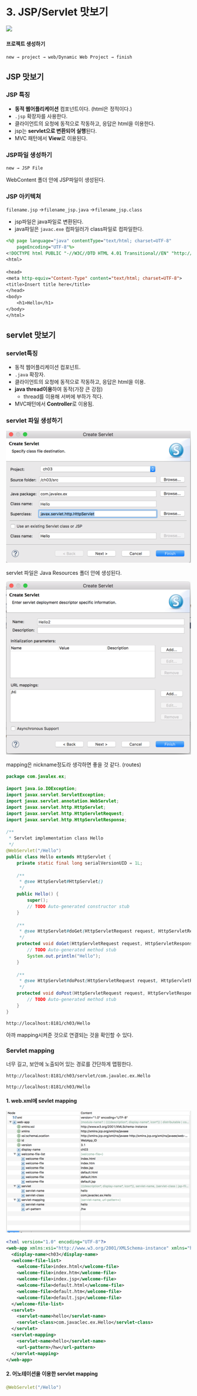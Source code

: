 # 3. JSP/Servlet 맛보기

![](https://upload.wikimedia.org/wikipedia/commons/thumb/7/72/JSP_Model_2.svg/220px-JSP_Model_2.svg.png)



#### 프로젝트 생성하기

```
new → project → web/Dynamic Web Project → finish
```

## JSP 맛보기

### JSP 특징

- **동적 웹어플리케이션** 컴포넌트이다. (html은 정적이다.)
- `.jsp` 확장자를 사용한다.
- 클라이언트의 요청에 동적으로 작동하고, 응답은 html을 이용한다.
- jsp는 **servlet으로 변환되어 실행**된다.
- MVC 패턴에서 **View**로 이용된다.

### JSP파일 생성하기

```
new → JSP File
```

WebContent 폴더 안에 JSP파일이 생성된다.

### JSP 아키텍쳐

`filename.jsp` →`filename_jsp.java` →`filename_jsp.class`

- jsp파일은 java파일로 변환된다.
- java파일은 `javac.exe` 컴파일러가 class파일로 컴파일한다.

```jsp
<%@ page language="java" contentType="text/html; charset=UTF-8"
    pageEncoding="UTF-8"%>
<!DOCTYPE html PUBLIC "-//W3C//DTD HTML 4.01 Transitional//EN" "http://www.w3.org/TR/html4/loose.dtd">
<html>

<head>
<meta http-equiv="Content-Type" content="text/html; charset=UTF-8">
<title>Insert title here</title>
</head>
<body>
	<h1>Hello</h1>
</body>
</html>
```

## servlet 맛보기

### servlet특징

- 동적 웹어플리케이션 컴포넌트.
- `.java` 확장자.
- 클라이언트의 요청에 동적으로 작동하고, 응답은 html을 이용.
- **java thread이용**하여 동작(가장 큰 강점)
  - thread를 이용해 서버에 부하가 적다.
- MVC패턴에서 **Controller**로 이용됨.

### servlet 파일 생성하기

![](images/9.png)

servlet 파일은 Java Resources 폴더 안에 생성된다.

![](images/11.png)

mapping은 nickname정도라 생각하면 좋을 것 같다. (routes)

```java
package com.javalex.ex;

import java.io.IOException;
import javax.servlet.ServletException;
import javax.servlet.annotation.WebServlet;
import javax.servlet.http.HttpServlet;
import javax.servlet.http.HttpServletRequest;
import javax.servlet.http.HttpServletResponse;

/**
 * Servlet implementation class Hello
 */
@WebServlet("/Hello")
public class Hello extends HttpServlet {
	private static final long serialVersionUID = 1L;
       
    /**
     * @see HttpServlet#HttpServlet()
     */
    public Hello() {
        super();
        // TODO Auto-generated constructor stub
    }

	/**
	 * @see HttpServlet#doGet(HttpServletRequest request, HttpServletResponse response)
	 */
	protected void doGet(HttpServletRequest request, HttpServletResponse response) throws ServletException, IOException {
		// TODO Auto-generated method stub
		System.out.println("Hello");
	}

	/**
	 * @see HttpServlet#doPost(HttpServletRequest request, HttpServletResponse response)
	 */
	protected void doPost(HttpServletRequest request, HttpServletResponse response) throws ServletException, IOException {
		// TODO Auto-generated method stub
	}
}
```

```
http://localhost:8181/ch03/Hello
```

아까 mapping시켜준 것으로 연결되는 것을 확인할 수 있다.

### Servlet mapping

너무 길고, 보안에 노출되어 있는 경로를 간단하게 맵핑한다.

```
http://localhost:8181/ch03/servlet/com.javalec.ex.Hello
```

```
http://localhost:8181/ch03/Hello
```

#### 1. web.xml에 sevlet mapping

![](images/10.png)

```xml
<?xml version="1.0" encoding="UTF-8"?>
<web-app xmlns:xsi="http://www.w3.org/2001/XMLSchema-instance" xmlns="http://xmlns.jcp.org/xml/ns/javaee" xsi:schemaLocation="http://xmlns.jcp.org/xml/ns/javaee http://xmlns.jcp.org/xml/ns/javaee/web-app_3_1.xsd" id="WebApp_ID" version="3.1">
  <display-name>ch03</display-name>
  <welcome-file-list>
    <welcome-file>index.html</welcome-file>
    <welcome-file>index.htm</welcome-file>
    <welcome-file>index.jsp</welcome-file>
    <welcome-file>default.html</welcome-file>
    <welcome-file>default.htm</welcome-file>
    <welcome-file>default.jsp</welcome-file>
  </welcome-file-list>
  <servlet>
  	<servlet-name>hello</servlet-name>
  	<servlet-class>com.javaclec.ex.Hello</servlet-class>
  </servlet>
  <servlet-mapping>
  	<servlet-name>hello</servlet-name>
  	<url-pattern>/hw</url-pattern>
  </servlet-mapping>
</web-app>
```

#### 2. 어노테이션을 이용한 servlet mapping

```java
@WebServlet("/Hello")
```

